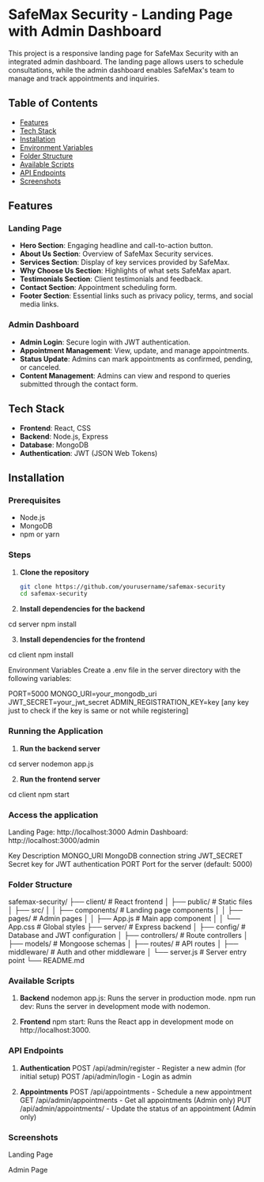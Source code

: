 # SafeMax Security - Landing Page with Admin Dashboard

This project is a responsive landing page for SafeMax Security with an integrated admin dashboard. The landing page allows users to schedule consultations, while the admin dashboard enables SafeMax's team to manage and track appointments and inquiries.

## Table of Contents
- [Features](#features)
- [Tech Stack](#tech-stack)
- [Installation](#installation)
- [Environment Variables](#environment-variables)
- [Folder Structure](#folder-structure)
- [Available Scripts](#available-scripts)
- [API Endpoints](#api-endpoints)
- [Screenshots](#screenshots)

## Features

### Landing Page
- **Hero Section**: Engaging headline and call-to-action button.
- **About Us Section**: Overview of SafeMax Security services.
- **Services Section**: Display of key services provided by SafeMax.
- **Why Choose Us Section**: Highlights of what sets SafeMax apart.
- **Testimonials Section**: Client testimonials and feedback.
- **Contact Section**: Appointment scheduling form.
- **Footer Section**: Essential links such as privacy policy, terms, and social media links.

### Admin Dashboard
- **Admin Login**: Secure login with JWT authentication.
- **Appointment Management**: View, update, and manage appointments.
- **Status Update**: Admins can mark appointments as confirmed, pending, or canceled.
- **Content Management**: Admins can view and respond to queries submitted through the contact form.

## Tech Stack
- **Frontend**: React, CSS
- **Backend**: Node.js, Express
- **Database**: MongoDB
- **Authentication**: JWT (JSON Web Tokens)

## Installation

### Prerequisites
- Node.js
- MongoDB
- npm or yarn

### Steps

1. **Clone the repository**
   ```bash
   git clone https://github.com/yourusername/safemax-security
   cd safemax-security

2. **Install dependencies for the backend**

cd server
npm install

3. **Install dependencies for the frontend**

cd client
npm install

Environment Variables
Create a .env file in the server directory with the following variables:

PORT=5000
MONGO_URI=your_mongodb_uri
JWT_SECRET=your_jwt_secret
ADMIN_REGISTRATION_KEY=key [any key just to check if the key is same or not while registering]


### Running the Application

1. **Run the backend server**

cd server
nodemon app.js

2. **Run the frontend server**

cd client
npm start


### Access the application

Landing Page: http://localhost:3000
Admin Dashboard: http://localhost:3000/admin


Key	Description
MONGO_URI	MongoDB connection string
JWT_SECRET	Secret key for JWT authentication
PORT	Port for the server (default: 5000)

### Folder Structure

safemax-security/
├── client/               # React frontend
│   ├── public/           # Static files
│   ├── src/
│   │   ├── components/   # Landing page components
│   │   ├── pages/        # Admin pages
│   │   ├── App.js        # Main app component
│   │   └── App.css       # Global styles
├── server/               # Express backend
│   ├── config/           # Database and JWT configuration
│   ├── controllers/      # Route controllers
│   ├── models/           # Mongoose schemas
│   ├── routes/           # API routes
│   ├── middleware/       # Auth and other middleware
│   └── server.js         # Server entry point
└── README.md


### Available Scripts
1. **Backend**
nodemon app.js: Runs the server in production mode.
npm run dev: Runs the server in development mode with nodemon.

2. **Frontend**
npm start: Runs the React app in development mode on http://localhost:3000.

### API Endpoints
1. **Authentication**
POST /api/admin/register - Register a new admin (for initial setup)
POST /api/admin/login - Login as admin

2. **Appointments**
POST /api/appointments - Schedule a new appointment
GET /api/admin/appointments - Get all appointments (Admin only)
PUT /api/admin/appointments/ - Update the status of an appointment (Admin only)


### Screenshots
Landing Page

Admin Page

